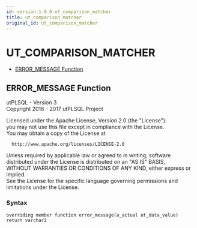 ```yaml
---
id: version-1.0.0-ut_comparison_matcher
title: ut_comparison_matcher
original_id: ut_comparison_matcher
---
```


# UT_COMPARISON_MATCHER






- [ERROR_MESSAGE Function](#error_message)












 
## ERROR_MESSAGE Function<a name="error_message"></a>


<p>
<p>utPLSQL - Version 3<br />  Copyright 2016 - 2017 utPLSQL Project</p><p>  Licensed under the Apache License, Version 2.0 (the &quot;License&quot;):<br />  you may not use this file except in compliance with the License.<br />  You may obtain a copy of the License at</p><pre><code>  http://www.apache.org/licenses/LICENSE-2.0</code></pre><p>  Unless required by applicable law or agreed to in writing, software<br />  distributed under the License is distributed on an &quot;AS IS&quot; BASIS,<br />  WITHOUT WARRANTIES OR CONDITIONS OF ANY KIND, either express or implied.<br />  See the License for the specific language governing permissions and<br />  limitations under the License.</p>
</p>

### Syntax
```plsql
overriding member function error_message(a_actual ut_data_value) return varchar2
```

 





 
